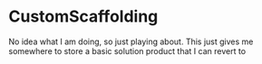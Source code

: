 # CustomScaffolding
No idea what I am doing, so just playing about. This just gives me somewhere to store a basic solution product that I can revert to
